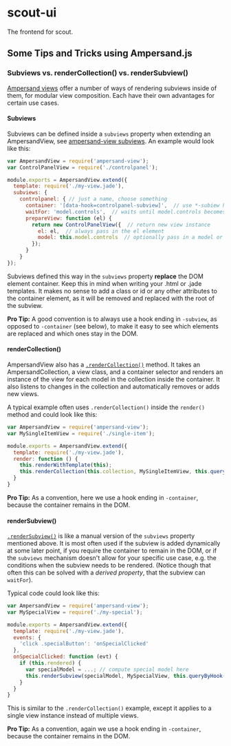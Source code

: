 # scout-ui

The frontend for scout.


## Some Tips and Tricks using Ampersand.js 

### Subviews vs. renderCollection() vs. renderSubview()

[Ampersand views](http://ampersandjs.com/docs#ampersand-view) offer a number of ways of rendering subviews inside of them, for modular view composition. Each have their own advantages for certain use cases.

#### Subviews

Subviews can be defined inside a `subviews` property when extending an AmpersandView, see [ampersand-view subviews](http://ampersandjs.com/docs#ampersand-view-subviews). An example would look like this: 

```js
var AmpersandView = require('ampersand-view');
var ControlPanelView = require('./controlpanel');

module.exports = AmpersandView.extend({
  template: require('./my-view.jade'),
  subviews: {
    controlpanel: { // just a name, choose something
      container: '[data-hook=controlpanel-subview]',  // use *-subiew hook
      waitFor: 'model.controls',  // waits until model.controls becomes true-thy 
      prepareView: function (el) {
        return new ControlPanelView({  // return new view instance
          el: el,  // always pass in the el element
          model: this.model.controls  // optionally pass in a model or collection
        });
      }
    }
});
```

Subviews defined this way in the `subviews` property **replace** the DOM element container. Keep this in mind when writing your .html or .jade templates. It makes no sense to add a class or id or any other attributes to the container element, as it will be removed and replaced with the root of the subview. 

**Pro Tip:** A good convention is to always use a hook ending in `-subview`, as opposed to `-container` (see below), to make it easy to see which elements are replaced and which ones stay in the DOM.

#### renderCollection()

AmpersandView also has a [`.renderCollection()`](http://ampersandjs.com/docs#ampersand-view-rendercollection) method. It takes an AmpersandCollection, a view class, and a container selector and renders an instance of the view for each model in the collection inside the container. It also listens to changes in the collection and automatically removes or adds new views. 

A typical example often uses `.renderCollection()` inside the `render()` method and could look like this: 

```js
var AmpersandView = require('ampersand-view');
var MySingleItemView = require('./single-item');

module.exports = AmpersandView.extend({
  template: require('./my-view.jade'),
  render: function () {
    this.renderWithTemplate(this);
    this.renderCollection(this.collection, MySingleItemView, this.queryByHook('items-container'));
  }
}
```

**Pro Tip:** As a convention, here we use a hook ending in `-container`, because the container remains in the DOM. 


#### renderSubview()

[`.renderSubview()`](http://ampersandjs.com/docs#ampersand-view-rendersubview) is like a manual version of the `subviews` property mentioned above. It is most often used if the subview is added dynamically at some later point, if you require the container to remain in the DOM, or if the `subviews` mechanism doesn't allow for your specific use case, e.g. the conditions when the subview needs to be rendered.  (Notice though that often this can be solved with a _derived property_, that the subview can `waitFor`).

Typical code could look like this:

```js
var AmpersandView = require('ampersand-view');
var MySpecialView = require('./my-special');

module.exports = AmpersandView.extend({
  template: require('./my-view.jade'),
  events: {
    'click .specialButton': 'onSpecialClicked'
  },
  onSpecialClicked: function (evt) {
    if (this.rendered) {
      var specialModel = ...; // compute special model here
      this.renderSubview(specialModel, MySpecialView, this.queryByHook('special-container'));
    }
  }
}
```

This is similar to the `.renderCollection()` example, except it applies to a single view instance instead of multiple views. 

**Pro Tip:** As a convention, again we use a hook ending in `-container`, because the container remains in the DOM. 



